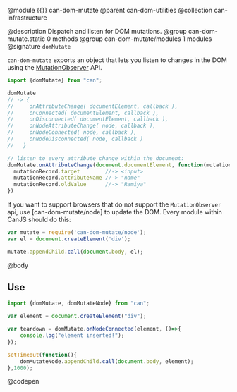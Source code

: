 @module {{}} can-dom-mutate
@parent can-dom-utilities
@collection can-infrastructure

@description Dispatch and listen for DOM mutations.
@group can-dom-mutate.static 0 methods
@group can-dom-mutate/modules 1 modules
@signature `domMutate`

`can-dom-mutate` exports an object that lets you listen to changes
in the DOM using the [MutationObserver](https://developer.mozilla.org/en-US/docs/Web/API/MutationObserver)
API.

```js
import {domMutate} from "can";

domMutate
// -> {
//     onAttributeChange( documentElement, callback ),
//     onConnected( documentElement, callback ),
//     onDisconnected( documentElement, callback ),
//     onNodeAttributeChange( node, callback ),
//     onNodeConnected( node, callback ),
//     onNodeDisconnected( node, callback )
//   }

// listen to every attribute change within the document:
domMutate.onAttributeChange(document.documentElement, function(mutationRecord){
  mutationRecord.target        //-> <input>
  mutationRecord.attributeName //-> "name"
  mutationRecord.oldValue      //-> "Ramiya"
})
```

If you want to support browsers that do not support the `MutationObserver` api, use
[can-dom-mutate/node] to update the DOM. Every module within CanJS should do this:

```js
var mutate = require('can-dom-mutate/node');
var el = document.createElement('div');

mutate.appendChild.call(document.body, el);
```

@body

## Use


```js
import {domMutate, domMutateNode} from "can";

var element = document.createElement("div");

var teardown = domMutate.onNodeConnected(element, ()=>{
	console.log("element inserted!");
});

setTimeout(function(){
	domMutateNode.appendChild.call(document.body, element);
},1000);
```
@codepen
